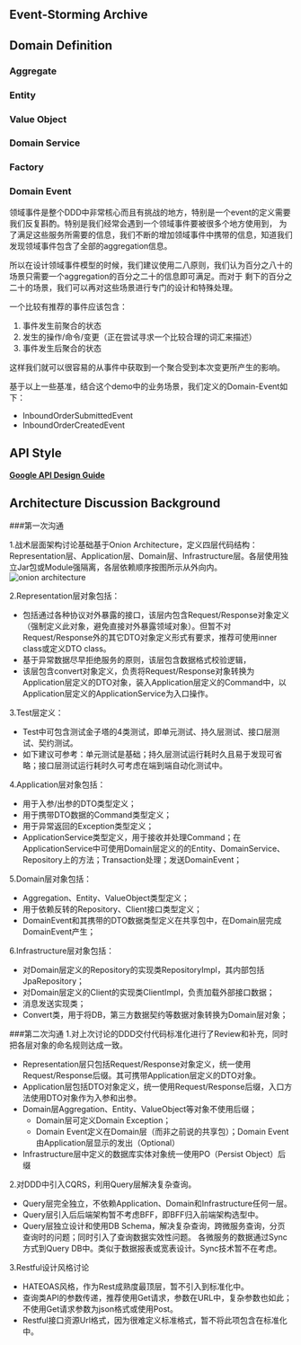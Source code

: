 
## Event-Storming Archive


## Domain Definition

### Aggregate

### Entity

### Value Object

### Domain Service

### Factory

### Domain Event

领域事件是整个DDD中非常核心而且有挑战的地方，特别是一个event的定义需要我们反复斟酌。特别是我们经常会遇到一个领域事件要被很多个地方使用到，
为了满足这些服务所需要的信息，我们不断的增加领域事件中携带的信息，知道我们发现领域事件包含了全部的aggregation信息。

所以在设计领域事件模型的时候，我们建议使用二八原则，我们认为百分之八十的场景只需要一个aggregation的百分之二十的信息即可满足。而对于
剩下的百分之二十的场景，我们可以再对这些场景进行专门的设计和特殊处理。

一个比较有推荐的事件应该包含：
1. 事件发生前聚合的状态
2. 发生的操作/命令/变更（正在尝试寻求一个比较合理的词汇来描述）
3. 事件发生后聚合的状态

这样我们就可以很容易的从事件中获取到一个聚合受到本次变更所产生的影响。

基于以上一些基准，结合这个demo中的业务场景，我们定义的Domain-Event如下：

* InboundOrderSubmittedEvent
* InboundOrderCreatedEvent

## API Style

[**Google API Design Guide**](https://cloud.google.com/apis/design/)


## Architecture Discussion Background
###第一次沟通

1.战术层面架构讨论基础基于Onion Architecture，定义四层代码结构：Representation层、Application层、Domain层、Infrastructure层。各层使用独立Jar包或Module强隔离，各层依赖顺序按图所示从外向内。
  ![onion architecture](documents/onion.png)
  
2.Representation层对象包括：
* 包括通过各种协议对外暴露的接口，该层内包含Request/Response对象定义（强制定义此对象，避免直接对外暴露领域对象）。但暂不对Request/Response外的其它DTO对象定义形式有要求，推荐可使用inner class或定义DTO class。
* 基于异常数据尽早拒绝服务的原则，该层包含数据格式校验逻辑，
* 该层包含convert对象定义，负责将Request/Response对象转换为Application层定义的DTO对象，装入Application层定义的Command中，以Application层定义的ApplicationService为入口操作。

3.Test层定义：
* Test中可包含测试金子塔的4类测试，即单元测试、持久层测试、接口层测试、契约测试。
* 如下建议可参考：单元测试是基础；持久层测试运行耗时久且易于发现可省略；接口层测试运行耗时久可考虑在端到端自动化测试中。

4.Application层对象包括：
* 用于入参/出参的DTO类型定义；
* 用于携带DTO数据的Command类型定义；
* 用于异常返回的Exception类型定义；
* ApplicationService类型定义，用于接收并处理Command；在ApplicationService中可使用Domain层定义的的Entity、DomainService、Repository上的方法；Transaction处理；发送DomainEvent；

5.Domain层对象包括：
* Aggregation、Entity、ValueObject类型定义；
* 用于依赖反转的Repository、Client接口类型定义；
* DomainEvent和其携带的DTO数据类型定义在共享包中，在Domain层完成DomainEvent产生；

6.Infrastructure层对象包括：
* 对Domain层定义的Repository的实现类RepositoryImpl，其内部包括JpaRepository；
* 对Domain层定义的Client的实现类ClientImpl，负责加载外部接口数据；
* 消息发送实现类；
* Convert类，用于将DB，第三方数据契约等数据对象转换为Domain层对象；

###第二次沟通
1.对上次讨论的DDD交付代码标准化进行了Review和补充，同时把各层对象的命名规则达成一致。
* Representation层只包括Request/Response对象定义，统一使用Request/Response后缀。其可携带Application层定义的DTO对象。
* Application层包括DTO对象定义，统一使用Request/Response后缀，入口方法使用DTO对象作为入参和出参。
* Domain层Aggregation、Entity、ValueObject等对象不使用后缀；
   * Domain层可定义Domain Exception；
   * Domain Event定义在Domain层（而非之前说的共享包）；Domain Event由Application层显示的发出（Optional）
* Infrastructure层中定义的数据库实体对象统一使用PO（Persist Object）后缀

2.对DDD中引入CQRS，利用Query层解决复杂查询。
* Query层完全独立，不依赖Application、Domain和Infrastructure任何一层。
* Query层引入后后端架构暂不考虑BFF，即BFF归入前端架构选型中。
* Query层独立设计和使用DB Schema，解决复杂查询，跨微服务查询，分页查询时的问题；同时引入了查询数据实效性问题。
   各微服务的数据通过Sync方式到Query DB中。类似于数据报表或宽表设计。Sync技术暂不在考虑。

3.Restful设计风格讨论
* HATEOAS风格，作为Rest成熟度最顶层，暂不引入到标准化中。
* 查询类API的参数传递，推荐使用Get请求，参数在URL中，复杂参数也如此；不使用Get请求参数为json格式或使用Post。
* Restful接口资源Url格式，因为很难定义标准格式，暂不将此项包含在标准化中。